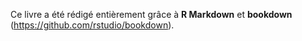 Ce livre a été rédigé entièrement grâce à **R Markdown** et **bookdown** (https://github.com/rstudio/bookdown). 